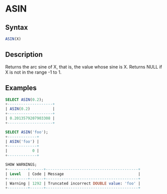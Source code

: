 # ASIN

## Syntax

```sql
ASIN(X)
```

## Description

Returns the arc sine of X, that is, the value whose sine is X. Returns
NULL if X is not in the range -1 to 1.

## Examples

```sql
SELECT ASIN(0.2);
+--------------------+
| ASIN(0.2)          |
+--------------------+
| 0.2013579207903308 |
+--------------------+

SELECT ASIN('foo');
+-------------+
| ASIN('foo') |
+-------------+
|           0 |
+-------------+

SHOW WARNINGS;
+---------+------+-----------------------------------------+
| Level   | Code | Message                                 |
+---------+------+-----------------------------------------+
| Warning | 1292 | Truncated incorrect DOUBLE value: 'foo' |
+---------+------+-----------------------------------------+
```